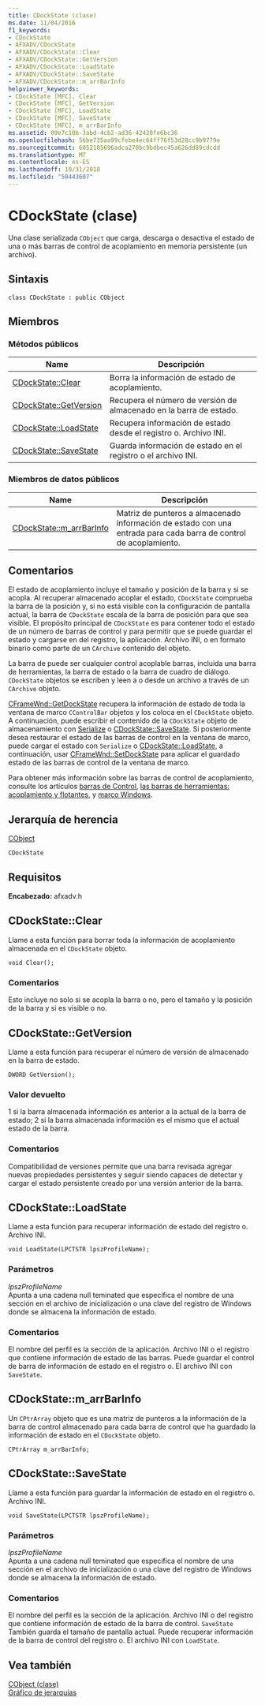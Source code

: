 ```yaml
---
title: CDockState (clase)
ms.date: 11/04/2016
f1_keywords:
- CDockState
- AFXADV/CDockState
- AFXADV/CDockState::Clear
- AFXADV/CDockState::GetVersion
- AFXADV/CDockState::LoadState
- AFXADV/CDockState::SaveState
- AFXADV/CDockState::m_arrBarInfo
helpviewer_keywords:
- CDockState [MFC], Clear
- CDockState [MFC], GetVersion
- CDockState [MFC], LoadState
- CDockState [MFC], SaveState
- CDockState [MFC], m_arrBarInfo
ms.assetid: 09e7c10b-3abd-4cb2-ad36-42420fe6bc36
ms.openlocfilehash: 56be735aa99cfebe4ec64ff76f53d28cc9b9779e
ms.sourcegitcommit: 6052185696adca270bc9bdbec45a626dd89cdcdd
ms.translationtype: MT
ms.contentlocale: es-ES
ms.lasthandoff: 10/31/2018
ms.locfileid: "50443607"
---
```

# <a name="cdockstate-class"></a>CDockState (clase)

Una clase serializada `CObject` que carga, descarga o desactiva el estado de una o más barras de control de acoplamiento en memoria persistente (un archivo).

## <a name="syntax"></a>Sintaxis

```
class CDockState : public CObject
```

## <a name="members"></a>Miembros

### <a name="public-methods"></a>Métodos públicos

|Name|Descripción|
|----------|-----------------|
|[CDockState::Clear](#clear)|Borra la información de estado de acoplamiento.|
|[CDockState::GetVersion](#getversion)|Recupera el número de versión de almacenado en la barra de estado.|
|[CDockState::LoadState](#loadstate)|Recupera información de estado desde el registro o. Archivo INI.|
|[CDockState::SaveState](#savestate)|Guarda información de estado en el registro o el archivo INI.|

### <a name="public-data-members"></a>Miembros de datos públicos

|Name|Descripción|
|----------|-----------------|
|[CDockState::m_arrBarInfo](#m_arrbarinfo)|Matriz de punteros a almacenado información de estado con una entrada para cada barra de control de acoplamiento.|

## <a name="remarks"></a>Comentarios

El estado de acoplamiento incluye el tamaño y posición de la barra y si se acopla. Al recuperar almacenado acoplar el estado, `CDockState` comprueba la barra de la posición y, si no está visible con la configuración de pantalla actual, la barra de `CDockState` escala de la barra de posición para que sea visible. El propósito principal de `CDockState` es para contener todo el estado de un número de barras de control y para permitir que se puede guardar el estado y cargarse en del registro, la aplicación. Archivo INI, o en formato binario como parte de un `CArchive` contenido del objeto.

La barra de puede ser cualquier control acoplable barras, incluida una barra de herramientas, la barra de estado o la barra de cuadro de diálogo. `CDockState` objetos se escriben y leen a o desde un archivo a través de un `CArchive` objeto.

[CFrameWnd::GetDockState](../../mfc/reference/cframewnd-class.md#getdockstate) recupera la información de estado de toda la ventana de marco `CControlBar` objetos y los coloca en el `CDockState` objeto. A continuación, puede escribir el contenido de la `CDockState` objeto de almacenamiento con [Serialize](../../mfc/reference/cobject-class.md#serialize) o [CDockState::SaveState](#savestate). Si posteriormente desea restaurar el estado de las barras de control en la ventana de marco, puede cargar el estado con `Serialize` o [CDockState::LoadState](#loadstate), a continuación, usar [CFrameWnd::SetDockState](../../mfc/reference/cframewnd-class.md#setdockstate) para aplicar el guardado estado de las barras de control de la ventana de marco.

Para obtener más información sobre las barras de control de acoplamiento, consulte los artículos [barras de Control](../../mfc/control-bars.md), [las barras de herramientas: acoplamiento y flotantes](../../mfc/docking-and-floating-toolbars.md), y [marco Windows](../../mfc/frame-windows.md).

## <a name="inheritance-hierarchy"></a>Jerarquía de herencia

[CObject](../../mfc/reference/cobject-class.md)

`CDockState`

## <a name="requirements"></a>Requisitos

**Encabezado:** afxadv.h

##  <a name="clear"></a>  CDockState::Clear

Llame a esta función para borrar toda la información de acoplamiento almacenada en el `CDockState` objeto.

```
void Clear();
```

### <a name="remarks"></a>Comentarios

Esto incluye no solo si se acopla la barra o no, pero el tamaño y la posición de la barra y si es visible o no.

##  <a name="getversion"></a>  CDockState::GetVersion

Llame a esta función para recuperar el número de versión de almacenado en la barra de estado.

```
DWORD GetVersion();
```

### <a name="return-value"></a>Valor devuelto

1 si la barra almacenada información es anterior a la actual de la barra de estado; 2 si la barra almacenada información es el mismo que el actual estado de la barra.

### <a name="remarks"></a>Comentarios

Compatibilidad de versiones permite que una barra revisada agregar nuevas propiedades persistentes y seguir siendo capaces de detectar y cargar el estado persistente creado por una versión anterior de la barra.

##  <a name="loadstate"></a>  CDockState::LoadState

Llame a esta función para recuperar información de estado del registro o. Archivo INI.

```
void LoadState(LPCTSTR lpszProfileName);
```

### <a name="parameters"></a>Parámetros

*lpszProfileName*<br/>
Apunta a una cadena null teminated que especifica el nombre de una sección en el archivo de inicialización o una clave del registro de Windows donde se almacena la información de estado.

### <a name="remarks"></a>Comentarios

El nombre del perfil es la sección de la aplicación. Archivo INI o el registro que contiene información de estado de las barras. Puede guardar el control de barra de información de estado en el registro o. El archivo INI con `SaveState`.

##  <a name="m_arrbarinfo"></a>  CDockState::m_arrBarInfo

Un `CPtrArray` objeto que es una matriz de punteros a la información de la barra de control almacenado para cada barra de control que ha guardado la información de estado en el `CDockState` objeto.

```
CPtrArray m_arrBarInfo;
```

##  <a name="savestate"></a>  CDockState::SaveState

Llame a esta función para guardar la información de estado en el registro o. Archivo INI.

```
void SaveState(LPCTSTR lpszProfileName);
```

### <a name="parameters"></a>Parámetros

*lpszProfileName*<br/>
Apunta a una cadena null teminated que especifica el nombre de una sección en el archivo de inicialización o una clave del registro de Windows donde se almacena la información de estado.

### <a name="remarks"></a>Comentarios

El nombre del perfil es la sección de la aplicación. Archivo INI o del registro que contiene información de estado de la barra de control. `SaveState` También guarda el tamaño de pantalla actual. Puede recuperar información de la barra de control del registro o. El archivo INI con `LoadState`.

## <a name="see-also"></a>Vea también

[CObject (clase)](../../mfc/reference/cobject-class.md)<br/>
[Gráfico de jerarquías](../../mfc/hierarchy-chart.md)

